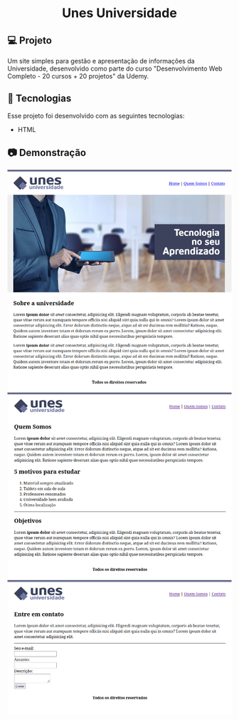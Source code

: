 <h1 align="center">
   Unes Universidade
</h1>

## 💻 Projeto

Um site simples para gestão e apresentação de informações da Universidade, desenvolvido como parte do curso "Desenvolvimento Web Completo - 20 cursos + 20 projetos" da Udemy.

## 🚀 Tecnologias

Esse projeto foi desenvolvido com as seguintes tecnologias:
- HTML

## 📷 Demonstração

![Página inicial](assets/images/github/index.png)
![Quem Somos](assets/images/github/quem-somos.png)
![Página de Contato](assets/images/github/contato.png)
